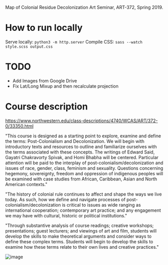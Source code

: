 Map of Colonial Residue
Decolonization Art Seminar, ART-372, Spring 2019.


# How to run locally

Serve locally: `python3 -m http.server`
Compile CSS: `sass --watch style.scss output.css`


# TODO
- Add Images from Google Drive
- Fix Lat/Long Mixup and then recalculate projection

# Course description

https://www.northwestern.edu/class-descriptions/4740/WCAS/ART/372-0/33350.html

"This course is designed as a starting point to explore, examine and define the terms: Post-Colonialism and Decolonization. We will begin with introductory texts and resources to outline and familiarize ourselves with the terms associated with these concepts. The writings of Edward Said, Gayatri Chakravorty Spivak, and Homi Bhabha will be centered. Particular attention will be paid to the interplay of post-colonialism/decolonization and issues of race, gender, class, feminism and sexuality. Questions concerning hegemony, sovereignty, freedom and oppression of indigenous peoples will be examined with case studies from African, Caribbean, Asian and North American contexts."

"The history of colonial rule continues to affect and shape the ways we live today. As such, how we define and navigate processes of post-colonialism/decolonization is critical to issues as wide ranging as international cooperation; contemporary art practice; and any engagement we may have with cultural, historic or political institutions."

"Through substantive analysis of course readings; creative workshops; presentations; guest lecturers; and viewings of art and film, students will develop the skills to make theoretical arguments and consider ways to define these complex terms. Students will begin to develop the skills to examine how these terms relate to their own lives and creative practices."  



![image](https://user-images.githubusercontent.com/13043467/232454841-1ef68794-7dcf-4c60-b089-ebc40462e25a.png)
